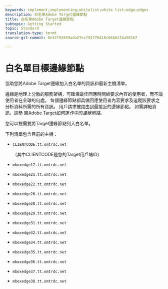 ```yaml
---
keywords: implement;implementing;whitelist;white list;edge;edges
description: 白名單Adobe Target邊緣節點
title: 白名單Adobe Target邊緣節點
subtopic: Getting Started
topic: Standard
translation-type: tm+mt
source-git-commit: 0e32f92659ada27ecf91776418c66bb2f4a58167

---
```



# 白名單目標邊緣節點

協助您將Adobe Target邊緣加入白名單的資訊和最新主機清單。

邊緣是地理上分散的服務架構，可確保最佳回應時間給要求內容的使用者，而不論使用者在全球的何處。 每個邊緣節點都具備回應使用者內容要求及追蹤該要求之分析資料所需的所有資訊。 用戶請求被路由到最接近的邊緣節點。 如需詳細資訊，請參 [閱Adobe Target如何運](/help/c-intro/how-target-works.md#concept_0AE2ED8E9DE64288A8B30FCBF1040934)*作中的邊緣網路*。

您可以視需要將Target邊緣節點列入白名單。

下列清單包含目前的主機：

* `CLIENTCODE.tt.omtrdc.net`

   （其中CLIENTCODE是您的Target用戶端ID）

* `mboxedge17.tt.omtrdc.net`
* `mboxedge21.tt.omtrdc.net`
* `mboxedge22.tt.omtrdc.net`
* `mboxedge26.tt.omtrdc.net`
* `mboxedge28.tt.omtrdc.net`
* `mboxedge29.tt.omtrdc.net`
* `mboxedge31.tt.omtrdc.net`
* `mboxedge32.tt.omtrdc.net`
* `mboxedge34.tt.omtrdc.net`
* `mboxedge35.tt.omtrdc.net`
* `mboxedge36.tt.omtrdc.net`
* `mboxedge37.tt.omtrdc.net`
* `mboxedge38.tt.omtrdc.net`